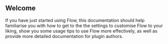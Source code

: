 ## Welcome

If you have just started using Flow, this documentation should help familiarise you with how to get to the the settings to customise Flow to your liking, show you some usage tips to use Flow more effectively, as well as provide more detailed documentation for plugin authors.
